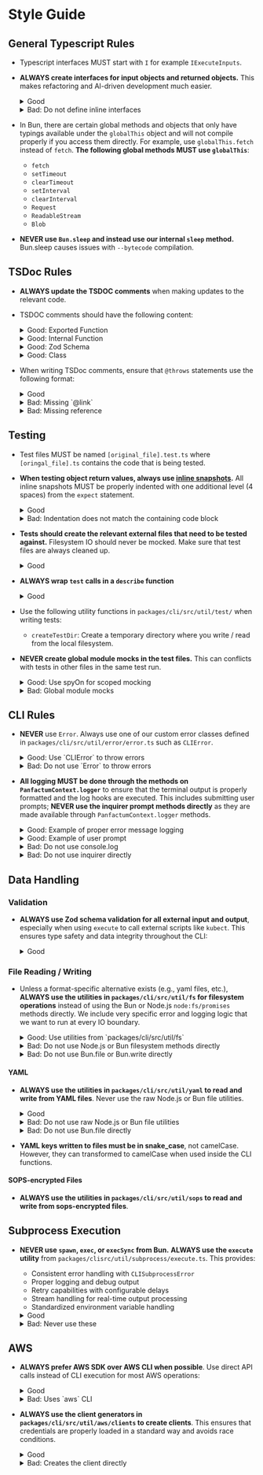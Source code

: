 # Style Guide

## General Typescript Rules

- Typescript interfaces MUST start with `I` for example `IExecuteInputs`.

- **ALWAYS create interfaces for input objects and returned objects.** This makes refactoring and AI-driven development much easier.

  <details>
  <summary>Good</summary>

    ```typescript
    interface IFooInput {
      baz: string;
    }

    interface IFooOutput {
      bar: string;
    }

    function foo(input: IFooInput): IFooOutput {
      return { bar: input.baz }
    }
    ```
  </details>

  <details>
  <summary>Bad: Do not define inline interfaces</summary>

  ```typescript
  function foo(input: {baz: string}): {bar: string} {
    return {bar: input.baz}
  }
  ```
  </details>

- In Bun, there are certain global methods and objects that only have typings available under the `globalThis` object and will not compile properly if you access them directly.
  For example, use `globalThis.fetch` instead of `fetch`. **The following global methods MUST use `globalThis`**:
  - `fetch`
  - `setTimeout`
  - `clearTimeout`
  - `setInterval`
  - `clearInterval`
  - `Request`
  - `ReadableStream`
  - `Blob`

- **NEVER use `Bun.sleep` and instead use our internal `sleep` method.** Bun.sleep
  causes issues with `--bytecode` compilation.


## TSDoc Rules

- **ALWAYS update the TSDOC comments** when making updates to the relevant code.

- TSDOC comments should have the following content:

  <details>
  <summary>Good: Exported Function</summary>

  ```typescript
  /**
  * Interface for input parameters to the example function
  */
  interface IExampleFunctionInput {
    /** The name to process */
    name: string;
    /** Optional age parameter */
    age?: number;
    /** Configuration options */
    options: {
      /** Whether to enable verbose mode */
      verbose: boolean;
      /** Maximum retry attempts */
      maxRetries: number;
    };
  }

  /**
  * Interface for the output of the example function
  */
  interface IExampleFunctionOutput {
    /** The processed result */
    result: string;
    /** Whether the operation was successful */
    success: boolean;
    /** Optional error message if operation failed */
    error?: string;
  }

  /**
  * Example function demonstrating proper TSDoc formatting according to Panfactum standards
  * 
  * @remarks
  * This function is part of the utility subsystem and demonstrates best practices
  * for documenting TypeScript functions in the Panfactum CLI.
  * 
  * @param input - The input parameters for the function. See {@link IExampleFunctionInput}
  * @returns The processed output with success status. See {@link IExampleFunctionOutput}
  * 
  * @example
  * ```typescript
  * const result = await exampleFunction({
  *   name: "John Doe",
  *   age: 30,
  *   options: {
  *     verbose: true,
  *     maxRetries: 3
  *   }
  * });
  * console.log(result.result); // "Processed: John Doe"
  * ```
  * 
  * @throws {@link CLIError}
  * Throws when the name is empty or invalid
  * 
  * @throws {@link CLISubprocessError}
  * Throws when the subprocess execution fails
  * 
  * @see {@link anotherRelatedFunction} - For additional processing options
  */
  export async function exampleFunction(input: IExampleFunctionInput): Promise<IExampleFunctionOutput> {
    // Implementation would go here
    return {
      result: `Processed: ${input.name}`,
      success: true
    };
  }
  ```
  </details>

  <details>
  <summary>Good: Internal Function</summary>

  ```typescript
  /**
  * Example internal utility function with lighter documentation
  * 
  * @internal
  * @param str - The string to validate
  * @returns True if the string is valid
  */
  function isValidString(str: string): boolean {
    return str.length > 0 && str.trim() !== '';
  }
  ```
  </details>


  <details>
  <summary>Good: Zod Schema</summary>

  ```typescript
  import { z } from 'zod';

  /**
  * Schema for validating user input data
  * 
  * @remarks
  * This schema validates user information including name, email, and age.
  * It's used primarily for API request validation and configuration parsing.
  * 
  * @example
  * ```typescript
  * const userData = UserSchema.parse({
  *   name: "John Doe",
  *   email: "john@example.com",
  *   age: 30
  * });
  * ```
  */
  export const UserSchema = z.object({
    /** User's full name - must be at least 2 characters */
    name: z.string().min(2).describe("User's full name"),
    
    /** Valid email address */
    email: z.string().email().describe("User's email address"),
    
    /** Age must be 18 or older */
    age: z.number().min(18).optional().describe("User's age (optional)")
  }).describe("Schema for user information validation");
  ```
  </details>

  <details>
  <summary>Good: Class</summary>

  ```typescript
  /**
  * Example class with TSDoc documentation
  */
  export class ExampleProcessor {
    /**
    * Creates a new instance of ExampleProcessor
    * 
    * @param config - Configuration options for the processor
    */
    constructor(private config: IExampleProcessorConfig) {}

    /**
    * Processes the given data according to the configured rules
    * 
    * @param data - The data to process
    * @returns The processed result
    * 
    * @throws {@link CLIError}
    * Throws when data validation fails
    */
    public async process(data: unknown): Promise<IProcessResult> {
      // Implementation
      return { success: true };
    }

    /**
    * Internal helper method with lighter documentation
    * 
    * @internal
    */
    private validateData(data: unknown): boolean {
      return true;
    }
  }

  /**
  * Interface for processor configuration
  */
  interface IExampleProcessorConfig {
    /** Processing mode */
    mode: 'strict' | 'lenient';
    /** Timeout in milliseconds */
    timeout: number;
  }

  /**
  * Interface for process result
  */
  interface IProcessResult {
    /** Whether processing was successful */
    success: boolean;
    /** Optional error details */
    error?: string;
  }
  ```
  </details>


- When writing TSDoc comments, ensure that `@throws` statements use the following format:

  <details>
  <summary>Good</summary>

  ```typescript
  /**
   * @throws {@link FooError}
   * Throws a FooError
   */
  ```
  </details>

  <details>
  <summary>Bad: Missing `@link`</summary>

  ```typescript
  /**
   * @throws {@link FooError}
   * Throws a FooError
   */
  ```
  </details>


  <details>
  <summary>Bad: Missing reference</summary>

  ```typescript
  /**
   * @throws {@link FooError}
   * Throws a FooError
   */
  ```
  </details>

## Testing

- Test files MUST be named `[original_file].test.ts` where `[oringal_file].ts` contains the code that is being tested.

- **When testing object return values, always use [inline snapshots](https://bun.sh/docs/test/snapshots).**
  All inline snapshots MUST be properly indented with one additional level (4 spaces) from the `expect` statement.

  <details>
  <summary>Good</summary>

  ```typescript
  test('respects stream order', async () => {
    const createNumberStream = (start: number, count: number) => {      
    const numbers: number[] = [];
    while (true) {
      const { done, value } = await reader.read();
      if (done) break;
      numbers.push(value);
    }

    expect(numbers).toMatchInlineSnapshot(`
      [
        0,
        1,
        2,
        10,
        11,
        12,
        20,
        21,
        22,
      ]
    `);
  });
  ```
  </details>

  <details>
  <summary>Bad: Indentation does not match the containing code block</summary>

  ```typescript
  test('respects stream order', async () => {
    const createNumberStream = (start: number, count: number) => {      
    const numbers: number[] = [];
    while (true) {
      const { done, value } = await reader.read();
      if (done) break;
      numbers.push(value);
    }

    expect(numbers).toMatchInlineSnapshot(`
  [
    0,
    1,
    2,
    10,
    11,
    12,
    20,
    21,
    22,
  ]
  `);
  });
  ```
  </details>

- **Tests should create the relevant external files that need to be tested against.** Filesystem IO should never be mocked. Make sure
  that test files are always cleaned up.
  
  <details>
  <summary>Good</summary>

  ```typescript
  import { writeFile, mkdir, rm } from "node:fs/promises";
  import { join, dirname } from "node:path";
  import { describe, test, expect, beforeEach, afterEach } from "bun:test";
  import { createTestDir } from "@/util/test/createTestDir";

  let testDir: string;

  beforeEach(async () => {
    const result = await createTestDir({ functionName: "getAWSProfileForContext" });
    testDir = result.path;
  });

  afterEach(async () => {
    // Clean up test directory
    if (testDir) {
      await rm(testDir, { recursive: true, force: true });
    }
  });
  ```
  </details>

- **ALWAYS wrap `test` calls in a `describe` function**

  <details>
  <summary>Good</summary>

  ```typescript
  describe("[function_name]", () => {
    test("[test description]", async () => {
      // [test implementation]
    });
  })
  ```
  </details>


- Use the following utility functions in `packages/cli/src/util/test/` when writing tests:

  - `createTestDir`: Create a temporary directory where you write / read from the local filesystem.

- **NEVER create global module mocks in the test files.** This can conflicts with tests in other files in the same test run.


  <details>
  <summary>Good: Use spyOn for scoped mocking</summary>

  ```typescript
  import { describe, expect, test, beforeEach, afterEach, spyOn, mock } from "bun:test";
  import * as getPanfactumConfigModule from "@/util/config/getPanfactumConfig";
  import * as readYAMLFileModule from "@/util/yaml/readYAMLFile";

  describe("myFunction", () => {
    let getPanfactumConfigMock: ReturnType<typeof spyOn<typeof getPanfactumConfigModule, "getPanfactumConfig">>;
    let readYAMLFileMock: ReturnType<typeof spyOn<typeof readYAMLFileModule, "readYAMLFile">>;

    beforeEach(() => {
      // Create spies for module functions
      getPanfactumConfigMock = spyOn(getPanfactumConfigModule, "getPanfactumConfig");
      readYAMLFileMock = spyOn(readYAMLFileModule, "readYAMLFile");

    });

    afterEach(() => {
      // Restore the mocked module functions
      mock.restore();
    });

    test("should work with mocked functions", async () => {

      // Set up the mocked return values
      getPanfactumConfigMock.mockResolvedValue({
        aws_profile: "test-profile",
        aws_region: "us-east-1"
      });
      readYAMLFileMock.mockResolvedValue(null);

      // Your test implementation
      expect(getPanfactumConfigMock).toHaveBeenCalled();
    });
  });
  ```
  </details>

  <details>
  <summary>Bad: Global module mocks</summary>

  ```typescript
  import { describe, expect, test, mock, beforeEach, afterEach } from "bun:test";

  mock.module("@/util/config/getPanfactumConfig", () => ({
      getPanfactumConfig: getPanfactumConfigMock
  }));

  mock.module("@/util/yaml/readYAMLFile", () => ({
      readYAMLFile: readYAMLFileMock
  }));

  mock.module("@/util/yaml/writeYAMLFile", () => ({
      writeYAMLFile: writeYAMLFileMock
  }));
  ```
  </details>

## CLI Rules

- **NEVER** use `Error`. Always use one of our custom error classes defined in `packages/cli/src/util/error/error.ts` such as `CLIError`.

  <details>
  <summary>Good: Use `CLIError` to throw errors</summary>

  ```typescript
  throw new CLIError('User-friendly message', { 
    cause: originalError 
  });
  ```
  </details>


  <details>
  <summary>Bad: Do not use `Error` to throw errors</summary>

  ```typescript
  throw new Error('User-friendly message');
  ```
  </details>

- **All logging MUST be done through the methods on `PanfactumContext.logger`** to ensure that the terminal output is properly formatted and the log hooks
  are executed. This includes submitting user prompts; **NEVER use the inquirer prompt methods directly** as they are made available through `PanfactumContext.logger` methods.

  <details>
  <summary>Good: Example of proper error message logging</summary>

  ```typescript
  context.logger.error(`
      The AWS profile ${DEFAULT_MANAGEMENT_PROFILE} in ${awsConfigFile}
      does not appear to be associated with a real IAM user.

      Please connect the profile to an IAM user with the AdministratorAccess policy directly attached.
  `, { highlights: [DEFAULT_MANAGEMENT_PROFILE, awsConfigFile] })
  ```
  </details>

  <details>
  <summary>Good: Example of user prompt</summary>

  ```typescript
  await context.logger.select({
    explainer: `
        Do you have existing AWS accounts managed by an AWS Organization?
        
        If you aren't sure, see these docs: https://docs.aws.amazon.com/organizations/latest/userguide/orgs_introduction.html
    `,
    message: "Already using an AWS Organization?",
    choices: [
      {
        name: "Yes",
        description: "You have existing accounts managed by an AWS Organization.",
        value: true,
      },
      {
        name: "No",
        description: "You do not have existing accounts or they are not managed by an AWS Organization.",
        value: false,
      }
    ],
    default: true,
  });
  ```
  </details>


  <details>
  <summary>Bad: Do not use console.log</summary>

  ```typescript
  console.log('Some message');
  ```
  </details>

  <details>
  <summary>Bad: Do not use inquirer directly</summary>

  ```typescript
  import { select } from "@inquirer/prompts";

  await select({
    message: "Already using an AWS Organization?",
    choices: [
      {
        name: "Yes",
        description: "You have existing accounts managed by an AWS Organization.",
        value: true,
      },
      {
        name: "No",
        description: "You do not have existing accounts or they are not managed by an AWS Organization.",
        value: false,
      }
    ],
    default: true,
  });
  ```
  </details>


## Data Handling

### Validation

- **ALWAYS use Zod schema validation for all external input and output**, especially when using `execute` to call external scripts
  like `kubect`. This ensures type safety and data integrity throughout the CLI:

  <details>
  <summary>Good</summary>

  ```typescript
  import { z } from 'zod';

  // Create the schema (or import it if it is a standard schema)
  const KubectlOutputSchema = z.object({
    metadata: z.object({
      name: z.string(),
      namespace: z.string()
    })
  });

  // Validate external command output
  const result = await execute('kubectl', ['get', 'pod', '-o', 'json']);
  const validated = KubectlOutputSchema.parse(JSON.parse(result.stdout));
  ```
  </details>

### File Reading / Writing

- Unless a format-specific alternative exists (e.g., yaml files, etc.), **ALWAYS use the utilities in `packages/cli/src/util/fs` for filesystem operations**
  instead of using the Bun or Node.js `node:fs/promises` methods directly. We include very specific error and logging logic that we want to run at every IO boundary.

  <details>
  <summary>Good: Use utilities from `packages/cli/src/util/fs`</summary>

  ```typescript
  import { directoryExists } from "@/util/fs/directoryExists";
  import { fileExists } from "@/util/fs/fileExists";
  import { createDirectory } from "@/util/fs/createDirectory";
  import { removeDirectory } from "@/util/fs/removeDirectory";
  import { removeFile } from "@/util/fs/removeFile";
  import { writeFile } from "@/util/fs/writeFile";
  import { readFile } from "@/util/fs/readFile";
  import { findFolder } from "@/util/fs/findFolder";

  interface IMyFunctionInput {
    context: PanfactumContext;
    configPath: string;
    outputDir: string;
  }

  export async function myFunction(input: IMyFunctionInput) {
    const { context, configPath, outputDir } = input;

    // Check if file exists
    const configExists = await fileExists({ context, filePath: configPath });
    if (!configExists) {
      throw new CLIError(`Config file not found: ${configPath}`);
    }

    // Check if directory exists
    const outputExists = await directoryExists({ context, dirPath: outputDir });
    if (!outputExists) {
      // Create directory if it doesn't exist
      await createDirectory({ context, dirPath: outputDir });
    }

    // Read and process file
    const configContent = await readFile({ context, filePath: configPath });
    const processedContent = processConfig(configContent);

    // Write processed content
    await writeFile({
      context,
      filePath: join(outputDir, 'processed-config.json'),
      content: processedContent
    });
  }
  ```
  </details>

  <details>
  <summary>Bad: Do not use Node.js or Bun filesystem methods directly</summary>

  ```typescript
  import { existsSync, writeFileSync, readFileSync, mkdirSync } from "node:fs";
  import { join } from "node:path";

  // Bad: Direct filesystem operations without proper error handling
  export async function myFunction(configPath: string, outputDir: string) {
    if (!existsSync(configPath)) {
      throw new Error(`Config file not found: ${configPath}`);
    }

    if (!existsSync(outputDir)) {
      mkdirSync(outputDir, { recursive: true });
    }

    const configContent = readFileSync(configPath, 'utf8');
    const processedContent = processConfig(configContent);
    writeFileSync(join(outputDir, 'processed-config.json'), processedContent);
  }
  ```
  </details>

  <details>
  <summary>Bad: Do not use Bun.file or Bun.write directly</summary>

  ```typescript
  // Bad: Using Bun filesystem methods without proper error handling
  export async function myFunction(configPath: string, outputDir: string) {
    const configFile = Bun.file(configPath);
    const exists = await configFile.exists();
    
    if (!exists) {
      throw new Error(`Config file not found: ${configPath}`);
    }

    const configContent = await configFile.text();
    const processedContent = processConfig(configContent);
    
    await Bun.write(join(outputDir, 'processed-config.json'), processedContent);
  }
  ```
  </details>

#### YAML

- **ALWAYS use the utilities in `packages/cli/src/util/yaml` to read and write from YAML files**. Never use the raw Node.js or Bun file utilities.

  <details>
  <summary>Good</summary>

  ```typescript
  import { readYAMLFile } from "@/util/yaml/readYAMLFile";
  import { writeYAMLFile } from "@/util/yaml/writeYAMLFile";

  import { z } from "zod";

  const ConfigSchema = z.object({
    name: z.string(),
    version: z.string()
  });

  const config = await readYAMLFile({
    context,
    filePath: "/path/to/config.yaml",
    validationSchema: ConfigSchema,
    throwOnMissing: false,
    throwOnEmpty: false
  });

  await writeYAMLFile({
    context,
    filePath: "/path/to/output.yaml",
    values: config,
    overwrite: true
  });
  ```
  </details>

  <details>
  <summary>Bad: Do not use raw Node.js or Bun file utilities</summary>

  ```typescript
  import { readFileSync } from "node:fs";
  import { parse } from "yaml";

  // Bad: Direct file reading without validation or error handling
  const content = readFileSync("/path/to/config.yaml", "utf8");
  const config = parse(content);
  ```
  </details>

  <details>
  <summary>Bad: Do not use Bun.file directly</summary>

  ```typescript
  import { parse } from "yaml";

  // Bad: Using Bun.file without proper validation
  const file = Bun.file("/path/to/config.yaml");
  const content = await file.text();
  const config = parse(content);
  ```
  </details>

- **YAML keys written to files must be in snake_case**, not camelCase. However, they can transformed to camelCase when used inside the CLI functions.

#### SOPS-encrypted Files

- **ALWAYS use the utilities in `packages/cli/src/util/sops` to read and write from sops-encrypted files**.

## Subprocess Execution

- **NEVER use `spawn`, `exec`, or `execSync` from Bun.** **ALWAYS use the `execute` utility** from `packages/clisrc/util/subprocess/execute.ts`.
  This provides:
  - Consistent error handling with `CLISubprocessError`
  - Proper logging and debug output
  - Retry capabilities with configurable delays
  - Stream handling for real-time output processing
  - Standardized environment variable handling

  <details>
  <summary>Good</summary>

  ```typescript
  import { execute } from '@/util/subprocess/execute';

  const result = await execute({
    command: ['vault', 'token', 'lookup', '-format=json'],
    context,
    workingDirectory: process.cwd()
  });
  ```
  </details>


  <details>
  <summary>Bad: Never use these</summary>

  ```typescript
  execSync('vault token lookup -format=json');
  spawn('vault', ['token', 'lookup']);
  exec('vault token lookup');
  ```
  </details>


## AWS 

- **ALWAYS prefer AWS SDK over AWS CLI when possible**. Use direct API calls instead of CLI execution for most AWS operations:

  <details>
  <summary>Good</summary>

  ```typescript
  import { getSTSClient } from '@/util/aws/clients/getSTSClient';

  // Good: Use AWS SDK
  const stsClient = getSTSClient({ profile: 'my-profile' });
  const identity = await stsClient.send(new GetCallerIdentityCommand({}));
  ```
  </details>

  <details>
  <summary>Bad: Uses `aws` CLI</summary>

  ```typescript
    const result = await execute({
      command: ['aws', 'sts', 'get-caller-identity'],
      context
    });
  ```
  </details>

- **ALWAYS use the client generators in `packages/cli/src/util/aws/clients` to create clients**. This ensures that credentials
  are properly loaded in a standard way and avoids race conditions.

  <details>
  <summary>Good</summary>

  ```typescript
  import { UpdateAutoScalingGroupCommand } from "@aws-sdk/client-auto-scaling";
  import { getAutoScalingClient } from "@util/aws/clients/getAutoScalingClient";
  import type { PanfactumContext } from "@/util/context/context";

  interface IScaleASGInput {
    context: PanfactumContext;
    awsProfile: string;
  }

  export async function scaleASG(input: IScaleASGInput) {
    const client = await getAutoScalingClient({ 
      context: input.context, 
      profile: input.awsProfile, 
    });
    await client.send(new UpdateAutoScalingGroupCommand({AutoScalingGroupName: "foo", DesiredCapacity: 20 })));
  }
  ```
  </details>

  <details>
  <summary>Bad: Creates the client directly</summary>

  ```typescript
  import { UpdateAutoScalingGroupCommand, AutoScalingClient } from "@aws-sdk/client-auto-scaling";
  import { getAutoScalingClient } from "@util/aws/clients/getAutoScalingClient";
  import type { PanfactumContext } from "@/util/context/context";

  interface IScaleASGInput {
    context: PanfactumContext;
    awsProfile: string;
  }

  export async function scaleASG(input: IScaleASGInput) {
    const client = new AutoScalingClient({
      profile: input.awsProfile
    });
    await client.send(new UpdateAutoScalingGroupCommand({AutoScalingGroupName: "foo", DesiredCapacity: 20 })));
  }
  ```
  </details>
